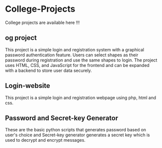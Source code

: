 # College-Projects
College projects are available here !!!

## og project
This project is a simple login and registration system with a graphical password authentication feature. Users can select shapes as their password during registration and use the same shapes to login. The project uses HTML, CSS, and JavaScript for the frontend and can be expanded with a backend to store user data securely.

## Login-website
This project is a simple login and registration webpage using php, html and css.

## Password and Secret-key Generator
These are the basic python scripts that generates password based on user's choice and Secret-key generator generates a secret key which is used to decrypt and encrypt messages.
